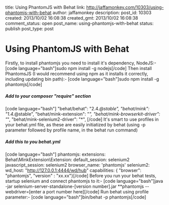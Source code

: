 title: Using PhantomJS with Behat
link: http://jaffamonkey.com/10303/using-phantomjs-with-behat
author: jaffamonkey
description: 
post_id: 10303
created: 2013/10/02 16:08:38
created_gmt: 2013/10/02 16:08:38
comment_status: open
post_name: using-phantomjs-with-behat
status: publish
post_type: post

# Using PhantomJS with Behat

Firstly, to install phantomjs you need to install it's dependency, NodeJS:- [code language="bash"]sudo npm install -g nodejs[/code] Then install PhantomsJS (I would recommend using npm as it installs it correctly, including updating bin path):- [code language="bash"]sudo npm install -g phantomjs[/code] 

##### Add to your composer "require" section

[code language="bash"] "behat/behat": "2.4.*@stable", "behat/mink": "1.4.*@stable", "behat/mink-extension": "*", "behat/mink-browserkit-driver": "*", "behat/mink-selenium2-driver": "*", [/code] It's smart to use profiles in your behat.yml file, as these are easily initiatized by behat (using -p parameter followed by profile name, in the behat run command) 

##### Add this to you behat.yml

[code language="bash"] phantomjs: extensions: Behat\MinkExtension\Extension: default_session: selenium2 javascript_session: selenium2 browser_name: 'phantomjs' selenium2: wd_host: "http://127.0.0.1:4444/wd/hub" capabilities: { "browser": "phantomjs", "version" : "xx.xx"}[/code] Before you run your behat tests, startup selenium and connect phantomjs to it:- [code language="bash"]java -jar selenium-server-standalone-[version number].jar **phantomjs --webdriver=[enter a port number here][/code] Run behat using profile parameter:- [code language="bash"]bin/behat -p phantomjs[/code]